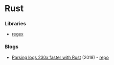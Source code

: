 # Rust

### Libraries

* [regex](https://github.com/rust-lang/regex)

### Blogs

* [Parsing logs 230x faster with Rust](https://andre.arko.net/2018/10/25/parsing-logs-230x-faster-with-rust/) \(2018\) - [repo](https://github.com/rubytogether/kirby)

